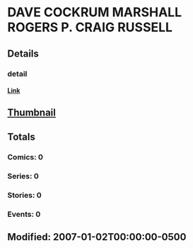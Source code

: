 # DAVE COCKRUM MARSHALL ROGERS P. CRAIG RUSSELL 
## Details
### detail
#### [Link](http://marvel.com/comics/creators/7232/dave_cockrum_marshall_rogers_p_craig_russell?utm_campaign=apiRef&utm_source=225578a89fc76f3d20fbffda5d17a88d)
## [Thumbnail](http://i.annihil.us/u/prod/marvel/i/mg/b/40/image_not_available.jpg)
## Totals
### Comics: 0
### Series: 0
### Stories: 0
### Events: 0
## Modified: 2007-01-02T00:00:00-0500